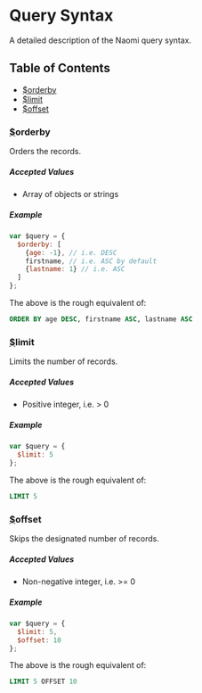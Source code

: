 # Query Syntax

A detailed description of the Naomi query syntax.

## Table of Contents

* [$orderby](#orderby)
* [$limit](#limit)
* [$offset](#offset)

### <a name="orderby" href="#orderby">$</a>orderby

Orders the records.

##### Accepted Values

* Array of objects or strings

##### Example

```javascript
var $query = {
  $orderby: [
    {age: -1}, // i.e. DESC
    firstname, // i.e. ASC by default
    {lastname: 1} // i.e. ASC
  ]
};
```

The above is the rough equivalent of:

```sql
ORDER BY age DESC, firstname ASC, lastname ASC
```

### <a name="limit" href="#limit">$</a>limit

Limits the number of records.

##### Accepted Values

* Positive integer, i.e. > 0

##### Example

```javascript
var $query = {
  $limit: 5
};
```

The above is the rough equivalent of:

```sql
LIMIT 5
```

### <a name="offset" href="#offset">$</a>offset

Skips the designated number of records.

##### Accepted Values

* Non-negative integer, i.e. >= 0

##### Example

```javascript
var $query = {
  $limit: 5,
  $offset: 10
};
```

The above is the rough equivalent of:

```sql
LIMIT 5 OFFSET 10
```
